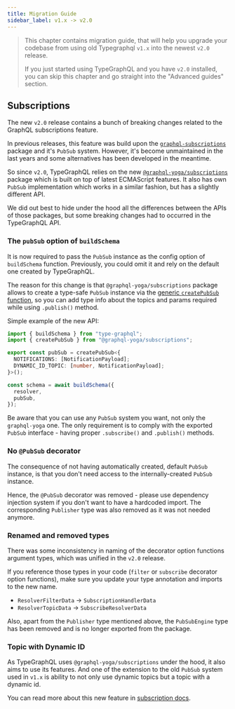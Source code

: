```yaml
---
title: Migration Guide
sidebar_label: v1.x -> v2.0
---
```


> This chapter contains migration guide, that will help you upgrade your codebase from using old Typegraphql `v1.x` into the newest `v2.0` release.
>
> If you just started using TypeGraphQL and you have `v2.0` installed, you can skip this chapter and go straight into the "Advanced guides" section.

## Subscriptions

The new `v2.0` release contains a bunch of breaking changes related to the GraphQL subscriptions feature.

In previous releases, this feature was build upon the [`graphql-subscriptions`](https://github.com/apollographql/graphql-subscriptions) package and it's `PubSub` system.
However, it's become unmaintained in the last years and some alternatives has been developed in the meantime.

So since `v2.0`, TypeGraphQL relies on the new [`@graphql-yoga/subscriptions`](https://the-guild.dev/graphql/yoga-server/docs/features/subscriptions) package which is built on top of latest ECMAScript features. It also has own `PubSub` implementation which works in a similar fashion, but has a slightly different API.

We did out best to hide under the hood all the differences between the APIs of those packages, but some breaking changes had to occurred in the TypeGraphQL API.

### The `pubSub` option of `buildSchema`

It is now required to pass the `PubSub` instance as the config option of `buildSchema` function.
Previously, you could omit it and rely on the default one created by TypeGraphQL.

The reason for this change is that `@graphql-yoga/subscriptions` package allows to create a type-safe `PubSub` instance via the [generic `createPubSub` function](https://the-guild.dev/graphql/yoga-server/v2/features/subscriptions#topics), so you can add type info about the topics and params required while using `.publish()` method.

Simple example of the new API:

```ts
import { buildSchema } from "type-graphql";
import { createPubSub } from "@graphql-yoga/subscriptions";

export const pubSub = createPubSub<{
  NOTIFICATIONS: [NotificationPayload];
  DYNAMIC_ID_TOPIC: [number, NotificationPayload];
}>();

const schema = await buildSchema({
  resolver,
  pubSub,
});
```

Be aware that you can use any `PubSub` system you want, not only the `graphql-yoga` one.
The only requirement is to comply with the exported `PubSub` interface - having proper `.subscribe()` and `.publish()` methods.

### No `@PubSub` decorator

The consequence of not having automatically created, default `PubSub` instance, is that you don't need access to the internally-created `PubSub` instance.

Hence, the `@PubSub` decorator was removed - please use dependency injection system if you don't want to have a hardcoded import. The corresponding `Publisher` type was also removed as it was not needed anymore.

### Renamed and removed types

There was some inconsistency in naming of the decorator option functions argument types, which was unified in the `v2.0` release.

If you reference those types in your code (`filter` or `subscribe` decorator option functions), make sure you update your type annotation and imports to the new name.

- `ResolverFilterData` -> `SubscriptionHandlerData`
- `ResolverTopicData` -> `SubscribeResolverData`

Also, apart from the `Publisher` type mentioned above, the `PubSubEngine` type has been removed and is no longer exported from the package.

### Topic with Dynamic ID

As TypeGraphQL uses `@graphql-yoga/subscriptions` under the hood, it also aims to use its features. And one of the extension to the old `PubSub` system used in `v1.x` is ability to not only use dynamic topics but a topic with a dynamic id.

You can read more about this new feature in [subscription docs](./subscriptions.md#topic-with-dynamic-id).
